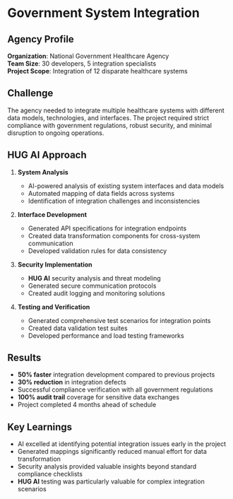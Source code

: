 # Government System Integration

## Agency Profile
**Organization**: National Government Healthcare Agency  
**Team Size**: 30 developers, 5 integration specialists  
**Project Scope**: Integration of 12 disparate healthcare systems

## Challenge
The agency needed to integrate multiple healthcare systems with different data models, technologies, and interfaces. The project required strict compliance with government regulations, robust security, and minimal disruption to ongoing operations.

## **HUG AI** Approach

1. **System Analysis**
   - AI-powered analysis of existing system interfaces and data models
   - Automated mapping of data fields across systems
   - Identification of integration challenges and inconsistencies

2. **Interface Development**
   - Generated API specifications for integration endpoints
   - Created data transformation components for cross-system communication
   - Developed validation rules for data consistency

3. **Security Implementation**
   - **HUG AI** security analysis and threat modeling
   - Generated secure communication protocols
   - Created audit logging and monitoring solutions

4. **Testing and Verification**
   - Generated comprehensive test scenarios for integration points
   - Created data validation test suites
   - Developed performance and load testing frameworks

## Results

- **50% faster** integration development compared to previous projects
- **30% reduction** in integration defects
- Successful compliance verification with all government regulations
- **100% audit trail** coverage for sensitive data exchanges
- Project completed 4 months ahead of schedule

## Key Learnings

- AI excelled at identifying potential integration issues early in the project
- Generated mappings significantly reduced manual effort for data transformation
- Security analysis provided valuable insights beyond standard compliance checklists
- **HUG AI** testing was particularly valuable for complex integration scenarios